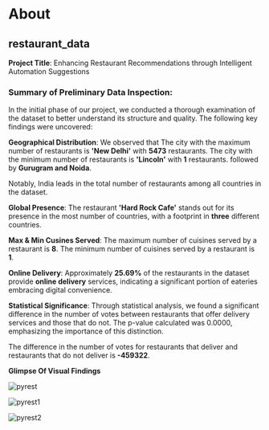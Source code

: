 # About
## restaurant_data
**Project Title**: Enhancing Restaurant Recommendations through Intelligent Automation Suggestions

### Summary of Preliminary Data Inspection:

In the initial phase of our project, we conducted a thorough examination of the dataset to better understand its structure and quality. The following key findings were uncovered:

**Geographical Distribution**: We observed that The city with the maximum number of restaurants is **'New Delhi'** with **5473** restaurants.
The city with the minimum number of restaurants is **'Lincoln'** with **1** restaurants. followed by **Gurugram and Noida**. 

Notably, India leads in the total number of restaurants among all countries in the dataset.

**Global Presence**: The restaurant **'Hard Rock Cafe'** stands out for its presence in the most number of countries, with a footprint in **three** different countries.

**Max & Min Cusines Served**: The maximum number of cuisines served by a restaurant is **8**.
                              The minimum number of cuisines served by a restaurant is **1**.

**Online Delivery**: Approximately **25.69%** of the restaurants in the dataset provide **online delivery** services, indicating a significant portion of eateries embracing digital convenience.

**Statistical Significance**: Through statistical analysis, we found a significant difference in the number of votes between restaurants that offer delivery services and those that do not. The p-value calculated was 0.0000, emphasizing the importance of this distinction.

The difference in the number of votes for restaurants that deliver and restaurants that do not deliver is **-459322**.

**Glimpse Of Visual Findings**

![pyrest](https://github.com/shaikhazhar689/restaurant_data/assets/134381942/61836fd1-0548-4519-a7e3-c9b7cd3f00fc)

![pyrest1](https://github.com/shaikhazhar689/restaurant_data/assets/134381942/0378e1d7-b232-421d-b518-84c1733371dc)

![pyrest2](https://github.com/shaikhazhar689/restaurant_data/assets/134381942/03e13593-47c9-4a94-800d-d18a22101215)


